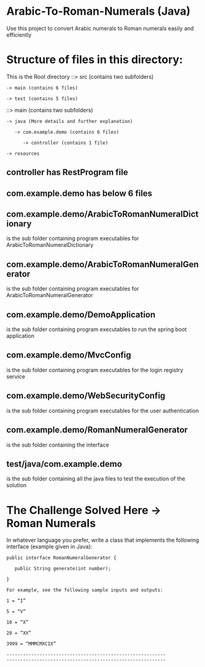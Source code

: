 # Arabic-To-Roman-Numerals (Java)
Use this project to convert Arabic numerals to Roman numerals easily and efficiently

# Structure of files in this directory:

This is the Root directory
::> src (contains two subfolders)

    -> main (contains 6 files)
    
    -> test (contains 5 files)

::> main (contains two subfolders)

    
    -> java (More details and further explanation)
       
       -> com.example.demo (contains 6 files)
       
          -> controller (contains 1 file)
          
    -> resources
## controller has RestProgram file  
## com.example.demo has below 6 files   

## com.example.demo/ArabicToRomanNumeralDictionary 
is the sub folder containing program executables for ArabicToRomanNumeralDictionary
 
## com.example.demo/ArabicToRomanNumeralGenerator 
is the sub folder containing program executables for ArabicToRomanNumeralGenerator

## com.example.demo/DemoApplication 
is the sub folder containing program executables to run the spring boot application

## com.example.demo/MvcConfig 
 is the sub folder containing program executables for the login registry service
 
## com.example.demo/WebSecurityConfig 
 is the sub folder containing program executables for the user authentication

## com.example.demo/RomanNumeralGenerator 
is the sub folder containing the interface

## test/java/com.example.demo
 is the sub folder containing all the java files to test the execution of the solution

# The Challenge Solved Here -> Roman Numerals
In whatever language you prefer, write a class that implements the following interface (example given in Java):

	public interface RomanNumeralGenerator {
	
	   public String generate(int number); 
	   
	}
	
	For example, see the following sample inputs and outputs: 
	
	1 = “I” 
	
	5 = “V” 
	
	10 = “X” 
	
	20 = “XX” 
	
	3999 = “MMMCMXCIX”
	
	----------------------------------------------------------
	----------------------------------------------------------
	

